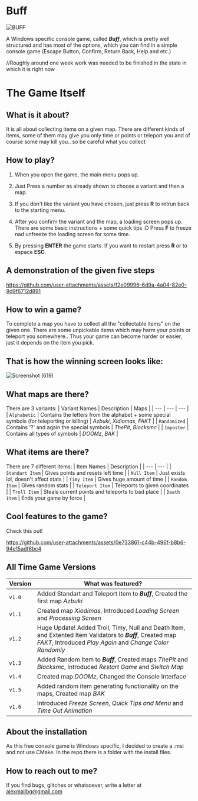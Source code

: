 # Buff

![BUFF](https://github.com/user-attachments/assets/142ff15f-e922-4272-bbb9-80bbc70d3833)

A Windows specific console game, called ***Buff***, which is pretty well structured and has most of the options, which you can find in a simple console game (Escape Button, Confirm, Return Back, Help and etc.)

//Roughly around one week work was needed to be finished in the state in which it is right now

# The Game Itself

What is it about?
-

It is all about collecting items on a given map. There are different kinds of items, some of them may give you only time or points or teleport you and of course some may kill you.. so be careful what you collect

How to play?
-

1. When you open the game, the main menu pops up. 

2. Just Press a number as already shown to choose a variant and then a map.

3. If you don't like the variant you have chosen, just press **R** to retrun back to the starting menu.

4. After you confirm the variant and the map, a loading screen pops up. There are some basic instructions + some quick tips :D
Press **F** to freeze nad unfreeze the loading screen for some time.

5. By pressing **ENTER** the game starts. If you want to restart press **R** or to espace **ESC**.

A demonstration of the given five steps 
-

https://github.com/user-attachments/assets/f2e09996-6d9a-4a04-82e0-9d9f6712d891

How to win a game?
-

To complete a map you have to collect all the "collectable items" on the given one. There are some unpickable items which may harm your points or teleport you somewhere.. Thus your game can become harder or easier, just it depends on the item you pick.

That is how the winning screen looks like:
-

![Screenshot (619)](https://github.com/user-attachments/assets/ad952cc3-a6a8-48b3-a1e3-b9590663b6bc)

What maps are there?
-

There are 3 variants:
| Variant Names | Description | Maps |
| --- | --- | --- |
| `Alphabetic` | Contains the letters from the alphabet + some special symbols (for teleporting or killing) | *Azbuki*, *Xidiomas*, *FAKT* |
| `Randomized` | Contains '?' and again the special symbols | *ThePit*, *Blocksmc* |
| `Imposter` | Contains all types of symbols | *DOOMz*, *BAK* |

What items are there?
-

There are 7 different items:
| Item Names | Description |
| --- | --- |
| `Standart Item` | Gives points and resets left time |
| `Null Item` | Just exists lol, doesn't affect stats |
| `Timy Item` | Gives huge amount of time |
| `Random Item` | Gives random stats |
| `Teleport Item` | Teleports to given coordinates |
| `Troll Item` | Steals current points and teleports to bad place |
| `Death Item` | Ends your game by force |

Cool features to the game?
-

Check this out!

https://github.com/user-attachments/assets/0e733861-c44b-496f-b8b6-94e15adf6bc4

All Time Game Versions
-
| Version | What was featured? |
| -- | --- |
| `v1.0` | Added Standart and Teleport Item to ***Buff***, Created the first map *Azbuki* |
| `v1.1` | Created map *Xiodimas*, Introduced *Loading Screen* and *Processing Screen* |
| `v1.2` | Huge Update! Added Troll, Timy, Null and Death Item, and Extented Item Validators to ***Buff***, Created map *FAKT*, Introduced *Play Again* and *Change Color Randomly* |
| `v1.3` | Added Random Item to ***Buff***, Created maps *ThePit* and *Blocksmc*, Introduced *Restart Game* and *Switch Map* |
| `v1.4` | Created map *DOOMz*, Changed the Console Interface |
| `v1.5` | Added random item generating functionality on the maps, Created map *BAK* |
| `v1.6` | Introduced *Freeze Screen*, *Quick Tips and Menu* and *Time Out Animation* |

About the installation 
-

As this free console game is Windows specific, I decided to create a .msi and not use CMake. In the repo there is a folder with the install files.

How to reach out to me?
-

If you find bugs, glitches or whatsoever, write a letter at [alexmailbg@gmail.com](https://mail.google.com/mail/u/0/?tab=rm&ogbl#inbox?compose=new)
